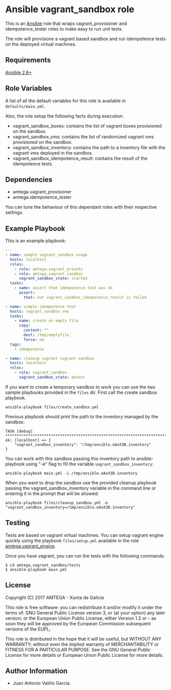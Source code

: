 # Ansible vagrant_sandbox role

This is an [Ansible](http://www.ansible.com) role that wraps vagrant_provisioner and idempotence_tester roles to make easy to run unit tests.

The role will provisione a vagrant based sandbox and run idempotence tests on the deployed virtual machines.

## Requirements

[Ansible 2.6+](http://docs.ansible.com/ansible/latest/intro_installation.html)

## Role Variables

A list of all the default variables for this role is available in `defaults/main.yml`.

Also, the role setup the following facts during execution:

- vagrant_sandbox_boxes: contains the list of vagrant boxes provisioned on the sandbox.
- vagrant_sandbox_vms: contains the list of randomized vagrant vms provisioned on the sandbox.
- vagrant_sandbox_inventory: contains the path to a inventory file with the vagrant vms deployed in the sandbox.
- vagrant_sandbox_idempotence_result: contains the result of the idempotence tests.

## Dependencies

- amtega.vagrant_provisioner
- amtega.idempotence_tester

You can tune the behaviour of this dependant roles with their respective settings.

## Example Playbook

This is an example playbook:

```yaml
---
- name: sample vagrant_sandbox usage
  hosts: localhost
  roles:
    - role: amtega.vagrant_presets
    - role: amtega.vagrant_sandbox
      vagrant_sandbox_state: started
  tasks:
    - name: assert that idempotence test was ok
      assert:
        that: not vagrant_sandbox_idempotence_result is failed

- name: simple idempotence test
  hosts: vagrant_sandbox_vms
  tasks:
    - name: create an empty file
      copy:
        content: ""
        dest: /tmp/emptyfile
        force: no
  tags:
    - idempotence

- name: cleanup vagrant vagrant sandbox
  hosts: localhost
  roles:
    - role: vagrant_sandbox
      vagrant_sandbox_state: absent
```

If you want to create a temporary sandbox to work you can use the two sample playbooks provided in the `files` dir. First call the create sandbox playbook.

```
ansible-playbook files/create_sandbox.yml
```

Previous playbook should print the path to the inventory managed by the sandbox:

```
TASK [debug] **************************************************************************************************************************************************************************************************
ok: [localhost] => {
    "vagrant_sandbox_inventory": "/tmp/ansible.oAxX3B.inventory"
}
```

You can work with this sandbox passing this inventory path to ansible-playbook using "-e" flag to fill the variable `vagrant_sandbox_inventory`:

```
ansible-playbook main.yml -i /tmp/ansible.oAxX3B.inventory
```

When you want to drop the sandbox use the provided cleanup playbook passing the vagrant_sandbox_inventory variable in the command line or entering it in the prompt that will be showed:

```
ansible-playbook files/cleanup_sandbox.yml -e "vagrant_sandbox_inventory=/tmp/ansible.oAxX3B.inventory"
```

## Testing

Tests are based on vagrant virtual machines. You can setup vagrant engine quickly using the playbook `files/setup.yml` available in the role [amtega.vagrant_engine](https://galaxy.ansible.com/amtega/vagrant_engine).

Once you have vagrant, you can run the tests with the following commands:

```shell
$ cd amtega.vagrant_sandbox/tests
$ ansible-playbook main.yml
```

## License

Copyright (C) 2017 AMTEGA - Xunta de Galicia

This role is free software: you can redistribute it and/or modify
it under the terms of:
GNU General Public License version 3, or (at your option) any later version;
or the European Union Public License, either Version 1.2 or – as soon
they will be approved by the European Commission ­subsequent versions of
the EUPL;

This role is distributed in the hope that it will be useful,
but WITHOUT ANY WARRANTY; without even the implied warranty of
MERCHANTABILITY or FITNESS FOR A PARTICULAR PURPOSE.  See the
GNU General Public License for more details or European Union Public License for more details.

## Author Information

- Juan Antonio Valiño García.
